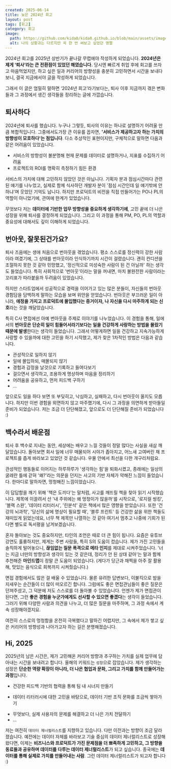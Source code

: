 ```yaml
---
created: 2025-06-14
title: 늦은 2024년 회고
layout: post
tags: [회고]
category: 회고
image:
  path: https://github.com/kida0/kida0.github.io/blob/main/assets/images/bye.png?raw=true
  alt: 나의 상황과는 다르지만 꼭 한 번 써보고 싶었던 명짤
---
```


2024년 회고를 2025년 상반기가 끝나갈 무렵에야 작성하게 되었습니다. **2024년은 제게 ‘퇴사’라는 큰 전환점이 있었던 해였습니다.** 당시엔 빠르게 취업 후에 회고를 쓰자고 마음먹었지만, 하고 싶은 일과 커리어의 방향성을 충분히 고민하면서 시간을 보내다보니, 결국 지금에서야 글을 작성하게 되었습니다.

그래서 이 글은 엄밀히 말하면 ‘2024년 회고’라기보다는, 퇴사 이후 지금까지 겪은 변화들과 그 과정에서 생긴 생각들을 정리하는 글에 가깝습니다.


## 퇴사하다
2024년에 퇴사를 했습니다. 누구나 그렇듯, 퇴사의 이유는 하나로 설명하기 어려울 만큼 복합적입니다. 그중에서도가장 큰 이유를 꼽자면, **'서비스가 제공하고자 하는 가치의 방향성이 모호하다'는 점입니다**. 다소 추상적인 표현이지만, 구체적으로 말하면 다음과 같은 어려움이 있었습니다.

* 서비스의 방향성이 불분명해 현재 문제를 데이터로 설명하거나, 지표를 수집하기 어려움
* 프로젝트의 ROI를 명확히 측정하기 힘든 환경

서비스의 가치에 대해 고민하지 않았던 것은 아닙니다. 기획자 분과 점심시간마다 관련된 얘기를 나누었고, 실제로 함께 식사하던 개발자 분이 '점심 시간인데 일 얘기밖에 안하냐'며 웃었던 기억도 납니다. 하지만 프로덕트의 비전을 직접 만들어가는 PO나 PL의 역할이 아니었기에, 관여에 한계가 있었습니다.

무엇보다 저는 **데이터에 기반한 업무 방향성을 중요하게 생각하기에**, 고민 끝에 더 나은 성장을 위해 퇴사를 결정하게 되었습니다. 그리고 이 과정을 통해 PM, PO, PL의 역할과 중요성에 대해서도 깊이 이해하게 되었습니다.


## 번아웃, 잘못된건가요?
퇴사 즈음에는 생애 처음으로 번아웃을 겪었습니다. 평소 스스로를 정신력이 강한 사람이라 여겼기에, 그 상태를 번아웃이라 인식하기까지 시간이 걸렸습니다. 괜히 컨디션을 조절하지 못한 것 같아 민망했고, '정신적으로 미성숙한 사람이 된 건 아닐까' 하는 생각도 들었습니다. 특히 사회적으로 '번아웃'이라는 말을 꺼내면, 마치 불완전한 사람이라는 꼬리표가 따라붙을까 두려움이 있었습니다.

하지만 스타트업에서 성공적으로 경력을 이어가고 있는 많은 분들이, 자신들의 번아웃 경험담을 담백하게 말하는 모습을 보며 위안을 얻었습니다. 번아웃은 부끄러운 일이 아니라, **애정을 가지고 프로덕트에 몰입했다는 증거이자, 나 자신을 다시 마주하게 되는 신호**라는 것을 깨달았습니다. 

특히 C사 면접에선 아예 번아웃을 주제로 이야기를 나누었습니다. 이 경험을 통해, 일에서의 **번아웃은 단순히 일이 힘들어서라기보다는 일을 건강하게 사랑하는 방법을 몰랐기 때문에 발생**한다는 생각이 들었습니다. 그래서 어떻게하면 일을 건강하고 지속가능하게 사랑할 수 있을까에 대한 고민을 하기 시작했고, 제가 찾은 1차적인 방법은 다음과 같습니다.

- 관성적으로 일하지 않기
- 일에 몰입하되, 매몰되지 않기
- 경험과 감정을 날것으로 기록하고 들여다보기
- 걸으면서 생각하고, 조용하게 명상하며 마음을 정리하기
- 어려움을 공유하고, 먼저 피드백 구하기
- ...

앞으로도 일을 하다 보면 또 부딪히고, 낙심하고, 실패하고, 다시 번아웃이 올지도 모릅니다. 하지만 이번 경험을 외면하지 않고 마주했기에, 다시 그 과정을 의연하게 받아들일 준비가 되었습니다. 저는 조금 더 단단해졌고, 앞으로도 더 단단해질 준비가 되었습니다 :)


## 백수라서 배운점
퇴사 후 백수로 지내는 동안, 세상에는 배우고 느낄 것들이 정말 많다는 사실을 새삼 깨달았습니다. 돌아보면 회사 일에 너무 매물되어 시야가 좁아지고, 어느새 고여버린 채 프로젝트를 좁게 바라보고 있었던 것 같습니다. 우물 안에서 최선을 다한 개구리처럼요.

관성적인 행동들로 이어지는 하루하루가 '생각하는 힘'을 퇴화시켰고, 종래에는 일상의 굴레란 틀에 갇혀 '왜?'라는 의문을 던지는 사고의 기반 자체가 약해진 느낌이 들었습니다. 한마디로 말하자면, 멍청해진 느낌이었습니다.

이 답답함을 깨기 위해 '책은 도끼다'는 말처럼, 사고를 깨뜨릴 책을 찾아 읽기 시작했습니다. 제목에 이끌려서 산 '내 주위에는 왜 멍청이가 많을까'를 시작으로, '로지컬 씽킹', '블랙 스완', '데이터 리터러시', '린분석' 같은 책에서 많은 영향을 받았습니다. 또한 '건강의 뇌과학', '당신의 삶에 명상이 필요할 때', '블루 프린트' 등 건강한 삶을 위한 책들도 재미있게 읽었는데요, 너무 책 제목만 나열하는 것 같아 여기서 멈추고 나중에 기회가 된다면 별도로 독서평을 남겨보겠습니다.

혼자 돌아보는 것도 중요하지만, 타인의 조언은 때로 더 큰 힘이 됩니다. 요즘은 유튜브 강연도 훌륭하지만, 제게는 주변 사람들, 특히 S의 도움이 컸습니다. 제가 가진 고민들을 솔직하게 털어놓으니, **끊임없는 질문 폭격으로 메타 인지**를 제대로 시켜주었습니다. '너는 지금 너만의 방향성과 생각이 있는 것 같은데, 정리가 안 된 상태 같아'는 말과 함께 추천해준 **마인드맵**이 정말 큰 도움이 되었습니다. (게다가 당근과 채찍을 아주 잘 활용해, 맛있는 음식으로 회복까지 시켜줬습니다.)

면접 경험에서도 많은 걸 배울 수 있었습니다. 물론 유려한 답변보다, 이불킥으로 밤을 지새우는 순간들이 더 많이 떠오르긴 합니다. 그럼에도 좋은 면접관님들이 좋은 질문은 던져주셨고, 그 덕분에 저도 스스로를 더 돌아볼 수 있었습니다. 언젠가 제가 면접관이 된다면, 그런 **좋은 경험을 누군가에게도 선사할 수 있으면 좋겠다**는 생각이 들었습니다. 그러기 위해 다양한 사람과 의견을 나누고, 더 많은 질문을 마주하며, 그 과정 속에서 계속 성장해야겠지요.

여전히 스스로의 멍청함을 온전히 극복했다고 말하긴 어렵지만, 그 속에서 제가 쌓고 싶은 커리어의 방향성과 나아가고자 하는 길은 분명해졌습니다.


## Hi, 2025
2025년의 남은 시간은, 제가 고민해온 커리어 방향과 추구하는 가치를 실제 업무에 담아내는 시간을 보내려고 합니다. 올해의 키워드는 `성장`으로 잡았습니다. 제가 생각하는 성장은 **단순한 역량 확장이 아니라, 더 나은 협업과 문화, 그리고 가치를 함께 만들어가는 과정**입니다.

- 건강한 피드백 기반의 협력을 통해 팀 내 시너지 만들기
* 데이터 리터러시에 대한 고민을 바탕으로, 데이터 기반 조직 문화를 조금씩 쌓아가기
- 무엇보다, 실제 사용자의 문제를 해결하고 더 나은 가치 전달하기
- ...

저는 여전히 `데이터 제너럴리스트`를 지향하고 있습니다. 다만 이전과는 방향이 조금 달라졌습니다. 예전에는 데이터 자체를 바라보고 기술 중심의 데이터 제너럴리스트로 성장해왔다면, 이제는 **비즈니스와 프로덕트가 가진 문제점을 더 뾰족하게 고민하고, 그 방향을 동료들과 공유하며 데이터를 다루는 데이터 제너럴리스트**가 되고 싶습니다. 종국에는 **데이터를 통해 실제로 가치를 만들어내는 사람**. 그런 데이터 제너럴리스트가 되고자 합니다 :)